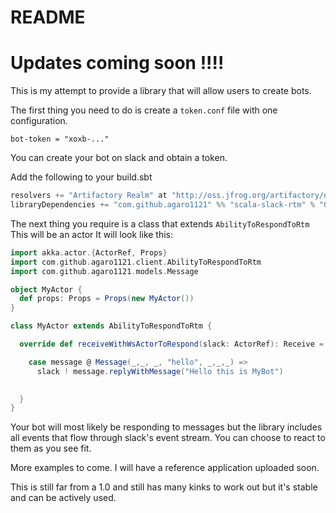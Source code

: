 # README #

# Updates coming soon !!!!

This is my attempt to provide a library that will allow users to create bots.

The first thing you need to do is create a `token.conf` file with one configuration.

`bot-token = "xoxb-..."`

You can create your bot on slack and obtain a token.

Add the following to your build.sbt

```scala
resolvers += "Artifactory Realm" at "http://oss.jfrog.org/artifactory/oss-snapshot-local"
libraryDependencies += "com.github.agaro1121" %% "scala-slack-rtm" % "0.1.1-SNAPSHOT"
```


The next thing you require is a class that extends `AbilityToRespondToRtm`
This will be an actor
It will look like this:

```scala
import akka.actor.{ActorRef, Props}
import com.github.agaro1121.client.AbilityToRespondToRtm
import com.github.agaro1121.models.Message

object MyActor {
  def props: Props = Props(new MyActor())
}

class MyActor extends AbilityToRespondToRtm {

  override def receiveWithWsActorToRespond(slack: ActorRef): Receive = {

    case message @ Message(_,_, _, "hello", _,_,_) =>
      slack ! message.replyWithMessage("Hello this is MyBot")

    
  }
}
```
Your bot will most likely be responding to messages but the library includes all events that flow through 
slack's event stream. You can choose to react to them as you see fit.

More examples to come. I will have a reference application uploaded soon.

This is still far from a 1.0 and still has many kinks to work out but it's stable and can be actively used.
